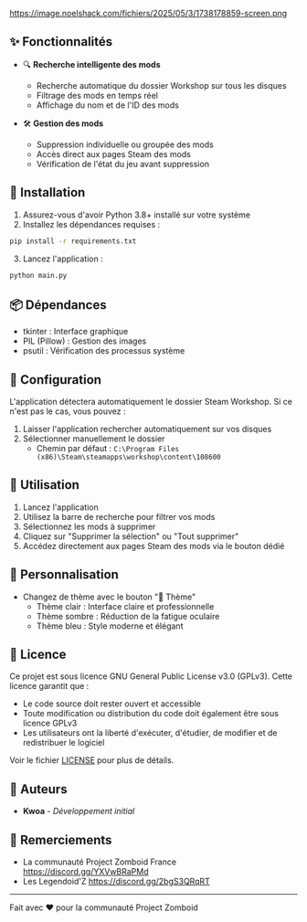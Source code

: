 https://image.noelshack.com/fichiers/2025/05/3/1738178859-screen.png
## ✨ Fonctionnalités

- 🔍 **Recherche intelligente des mods**
  - Recherche automatique du dossier Workshop sur tous les disques
  - Filtrage des mods en temps réel
  - Affichage du nom et de l'ID des mods

- 🛠️ **Gestion des mods**
  - Suppression individuelle ou groupée des mods
  - Accès direct aux pages Steam des mods
  - Vérification de l'état du jeu avant suppression

## 🚀 Installation

1. Assurez-vous d'avoir Python 3.8+ installé sur votre système
2. Installez les dépendances requises :
```bash
pip install -r requirements.txt
```
3. Lancez l'application :
```bash
python main.py
```

## 📦 Dépendances

- tkinter : Interface graphique
- PIL (Pillow) : Gestion des images
- psutil : Vérification des processus système

## 🔧 Configuration

L'application détectera automatiquement le dossier Steam Workshop. Si ce n'est pas le cas, vous pouvez :
1. Laisser l'application rechercher automatiquement sur vos disques
2. Sélectionner manuellement le dossier
   - Chemin par défaut : `C:\Program Files (x86)\Steam\steamapps\workshop\content\108600`

## 🎯 Utilisation

1. Lancez l'application
2. Utilisez la barre de recherche pour filtrer vos mods
3. Sélectionnez les mods à supprimer
4. Cliquez sur "Supprimer la sélection" ou "Tout supprimer"
5. Accédez directement aux pages Steam des mods via le bouton dédié

## 🌈 Personnalisation

- Changez de thème avec le bouton "🎨 Thème"
  - Thème clair : Interface claire et professionnelle
  - Thème sombre : Réduction de la fatigue oculaire
  - Thème bleu : Style moderne et élégant


## 📝 Licence

Ce projet est sous licence GNU General Public License v3.0 (GPLv3). Cette licence garantit que :
- Le code source doit rester ouvert et accessible
- Toute modification ou distribution du code doit également être sous licence GPLv3
- Les utilisateurs ont la liberté d'exécuter, d'étudier, de modifier et de redistribuer le logiciel

Voir le fichier [LICENSE](LICENSE) pour plus de détails.

## 👥 Auteurs

- **Kwoa** - *Développement initial*

## 🙏 Remerciements

- La communauté Project Zomboid France https://discord.gg/YXVwBRaPMd
- Les Legendoid'Z https://discord.gg/2bgS3QRqRT

---
Fait avec ❤️ pour la communauté Project Zomboid
